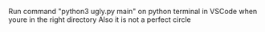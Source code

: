 Run command "python3 ugly.py main" on python terminal in VSCode when youre in the right directory Also it is not a perfect circle